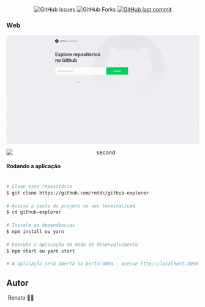 
<p align="center">
  <img alt="GitHub issues" src="https://img.shields.io/github/issues/rntdc/github-explorer">

  <img alt="GitHub Forks" src="https://img.shields.io/github/forks/rntdc/github-explorer">

  <a href="https://github.com/rntdc/github-explorer/commits/master">
    <img alt="GitHub last commit" src="https://img.shields.io/github/last-commit/rntdc/github-explorer">
  </a>
</p>


### Web

<p align="center" style="display: flex; align-items: flex-start; justify-content: center;">
  <img alt="first" title="#D1" src="src/assets/first.gif" width="800px">
</p>

<p align="center" style="display: flex; align-items: flex-start; justify-content: center;">
  <img alt="second" title="#D1" src="src/assets/second.gif" width="800px">
</p>


#### Rodando a aplicação

```bash

# Clone este repositório
$ git clone https://github.com/rntdc/github-explorer

# Acesse a pasta do projeto no seu terminal/cmd
$ cd github-explorer

# Instale as dependências
$ npm install ou yarn

# Execute a aplicação em modo de desenvolvimento
$ npm start ou yarn start

# A aplicação será aberta na porta:3000 - acesse http://localhost:3000

```
## Autor

 <img style="border-radius: 50%;" src="https://github.com/rntdc.png" width="50px;" alt=""/>
 Renato 👋🏽
